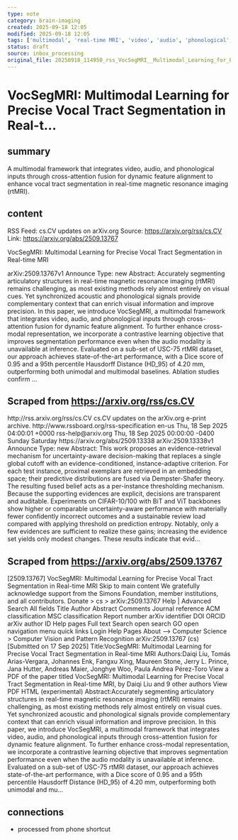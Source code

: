 ```yaml
---
type: note
category: brain-imaging
created: 2025-09-18 12:05
modified: 2025-09-18 12:05
tags: ['multimodal', 'real-time MRI', 'video', 'audio', 'phonological', 'brain-imaging', 'neuroimaging', 'speech-production', 'cross-attention']
status: draft
source: inbox_processing
original_file: 20250918_114950_rss_VocSegMRI__Multimodal_Learning_for_Precise_Vocal_T.txt
---
```


# VocSegMRI: Multimodal Learning for Precise Vocal Tract Segmentation in Real-t...

## summary
A multimodal framework that integrates video, audio, and phonological inputs through cross-attention fusion for dynamic feature alignment to enhance vocal tract segmentation in real-time magnetic resonance imaging (rtMRI).

## content
RSS Feed: cs.CV updates on arXiv.org
Source: https://arxiv.org/rss/cs.CV
Link: https://arxiv.org/abs/2509.13767

VocSegMRI: Multimodal Learning for Precise Vocal Tract Segmentation in Real-time MRI

arXiv:2509.13767v1 Announce Type: new Abstract: Accurately segmenting articulatory structures in real-time magnetic resonance imaging (rtMRI) remains challenging, as most existing methods rely almost entirely on visual cues. Yet synchronized acoustic and phonological signals provide complementary context that can enrich visual information and improve precision. In this paper, we introduce VocSegMRI, a multimodal framework that integrates video, audio, and phonological inputs through cross-attention fusion for dynamic feature alignment. To further enhance cross-modal representation, we incorporate a contrastive learning objective that improves segmentation performance even when the audio modality is unavailable at inference. Evaluated on a sub-set of USC-75 rtMRI dataset, our approach achieves state-of-the-art performance, with a Dice score of 0.95 and a 95th percentile Hausdorff Distance (HD_95) of 4.20 mm, outperforming both unimodal and multimodal baselines. Ablation studies confirm ...

## Scraped from https://arxiv.org/rss/cs.CV
<?xml version='1.0' encoding='UTF-8'?>
<rss xmlns:arxiv="http://arxiv.org/schemas/atom" xmlns:dc="http://purl.org/dc/elements/1.1/" xmlns:atom="http://www.w3.org/2005/Atom" xmlns:content="http://purl.org/rss/1.0/modules/content/" version="2.0">
  <channel>
    <title>cs.CV updates on arXiv.org</title>
    <link>http://rss.arxiv.org/rss/cs.CV</link>
    <description>cs.CV updates on the arXiv.org e-print archive.</description>
    <atom:link href="http://rss.arxiv.org/rss/cs.CV" rel="self" type="application/rss+xml"/>
    <docs>http://www.rssboard.org/rss-specification</docs>
    <language>en-us</language>
    <lastBuildDate>Thu, 18 Sep 2025 04:00:01 +0000</lastBuildDate>
    <managingEditor>rss-help@arxiv.org</managingEditor>
    <pubDate>Thu, 18 Sep 2025 00:00:00 -0400</pubDate>
    <skipDays>
      <day>Sunday</day>
      <day>Saturday</day>
    </skipDays>
    <item>
      <title>Proximity-Based Evidence Retrieval for Uncertainty-Aware Neural Networks</title>
      <link>https://arxiv.org/abs/2509.13338</link>
      <description>arXiv:2509.13338v1 Announce Type: new 
Abstract: This work proposes an evidence-retrieval mechanism for uncertainty-aware decision-making that replaces a single global cutoff with an evidence-conditioned, instance-adaptive criterion. For each test instance, proximal exemplars are retrieved in an embedding space; their predictive distributions are fused via Dempster-Shafer theory. The resulting fused belief acts as a per-instance thresholding mechanism. Because the supporting evidences are explicit, decisions are transparent and auditable. Experiments on CIFAR-10/100 with BiT and ViT backbones show higher or comparable uncertainty-aware performance with materially fewer confidently incorrect outcomes and a sustainable review load compared with applying threshold on prediction entropy. Notably, only a few evidences are sufficient to realize these gains; increasing the evidence set yields only modest changes. These results indicate that evid...


## Scraped from https://arxiv.org/abs/2509.13767
[2509.13767] VocSegMRI: Multimodal Learning for Precise Vocal Tract Segmentation in Real-time MRI Skip to main content We gratefully acknowledge support from the Simons Foundation, member institutions, and all contributors. Donate &gt; cs &gt; arXiv:2509.13767 Help | Advanced Search All fields Title Author Abstract Comments Journal reference ACM classification MSC classification Report number arXiv identifier DOI ORCID arXiv author ID Help pages Full text Search open search GO open navigation menu quick links Login Help Pages About --> Computer Science > Computer Vision and Pattern Recognition arXiv:2509.13767 (cs) [Submitted on 17 Sep 2025] Title:VocSegMRI: Multimodal Learning for Precise Vocal Tract Segmentation in Real-time MRI Authors:Daiqi Liu, Tomás Arias-Vergara, Johannes Enk, Fangxu Xing, Maureen Stone, Jerry L. Prince, Jana Hutter, Andreas Maier, Jonghye Woo, Paula Andrea Pérez-Toro View a PDF of the paper titled VocSegMRI: Multimodal Learning for Precise Vocal Tract Segmentation in Real-time MRI, by Daiqi Liu and 9 other authors View PDF HTML (experimental) Abstract:Accurately segmenting articulatory structures in real-time magnetic resonance imaging (rtMRI) remains challenging, as most existing methods rely almost entirely on visual cues. Yet synchronized acoustic and phonological signals provide complementary context that can enrich visual information and improve precision. In this paper, we introduce VocSegMRI, a multimodal framework that integrates video, audio, and phonological inputs through cross-attention fusion for dynamic feature alignment. To further enhance cross-modal representation, we incorporate a contrastive learning objective that improves segmentation performance even when the audio modality is unavailable at inference. Evaluated on a sub-set of USC-75 rtMRI dataset, our approach achieves state-of-the-art performance, with a Dice score of 0.95 and a 95th percentile Hausdorff Distance (HD_95) of 4.20 mm, outperforming both unimodal and mu...


## connections
- processed from phone shortcut

